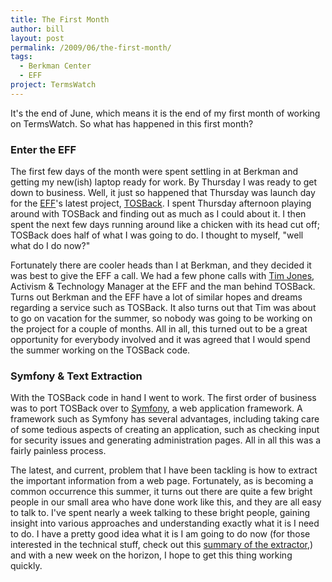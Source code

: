 ```yaml
---
title: The First Month
author: bill
layout: post
permalink: /2009/06/the-first-month/
tags:
  - Berkman Center
  - EFF
project: TermsWatch
---
```

It's the end of June, which means it is the end of my first month of working on
TermsWatch. So what has happened in this first month?

### Enter the EFF

The first few days of the month were spent settling in at Berkman and getting
my new(ish) laptop ready for work. By Thursday I was ready to get down to
business. Well, it just so happened that Thursday was launch day for the
[EFF][1]'s latest project, [TOSBack][2]. I spent Thursday afternoon playing
around with TOSBack and finding out as much as I could about it. I then spent
the next few days running around like a chicken with its head cut off; TOSBack
does half of what I was going to do. I thought to myself, "well what do I do
now?"

Fortunately there are cooler heads than I at Berkman, and they decided it was
best to give the EFF a call. We had a few phone calls with [Tim Jones][3],
Activism & Technology Manager at the EFF and the man behind TOSBack. Turns out
Berkman and the EFF have a lot of similar hopes and dreams regarding a service
such as TOSBack. It also turns out that Tim was about to go on vacation for the
summer, so nobody was going to be working on the project for a couple of
months. All in all, this turned out to be a great opportunity for everybody
involved and it was agreed that I would spend the summer working on the TOSBack
code.

### Symfony & Text Extraction

With the TOSBack code in hand I went to work. The first order of business was
to port TOSBack over to [Symfony][4], a web application framework. A framework
such as Symfony has several advantages, including taking care of some tedious
aspects of creating an application, such as checking input for security issues
and generating administration pages. All in all this was a fairly painless
process.

The latest, and current, problem that I have been tackling is how to extract
the important information from a web page. Fortunately, as is becoming a common
occurrence this summer, it turns out there are quite a few bright people in our
small area who have done work like this, and they are all easy to talk to. I've
spent nearly a week talking to these bright people, gaining insight into
various approaches and understanding exactly what it is I need to do. I have a
pretty good idea what it is I am going to do now (for those interested in the
technical stuff, check out this [summary of the extractor][5],) and with a new
week on the horizon, I hope to get this thing working quickly.

 [1]: https://www.eff.org
 [2]: https://tosback.org/
 [3]: https://www.eff.org/about/staff/tim
 [4]: http://www.symfony-project.org/
 [5]: https://adam.law.harvard.edu/trac/termswatch/wiki/Scraper
